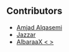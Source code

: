 ## Contributors

- [Amjad Alqasemi](https://github.com/aqasemi)
- [Jazzar](https://github.com/jaazzar)
- [AlbaraaX < >](https://github.com/TTTT9)